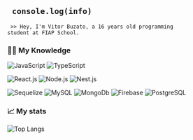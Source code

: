 ## <code> console.log(info) </code> 
<code> >> Hey, I'm Vitor Buzato, a 16 years old programming student at FIAP School.</code>

### 👨‍💻 My Knowledge
![JavaScript](https://img.shields.io/badge/javascript-111111?style=for-the-badge&logo=javascript&logoColor=%23F7DF1E)
![TypeScript](https://img.shields.io/badge/typescript-111111?style=for-the-badge&logo=typescript)

![React.js](https://img.shields.io/badge/React.js-111111?style=for-the-badge&logo=react&logoColor=42C2F5) 
![Node.js](https://img.shields.io/badge/Node.js-111111?style=for-the-badge&logo=node.js&logoColor=32A852) 
![Nest.js](https://img.shields.io/badge/Nest.js-111111?style=for-the-badge&logo=nestjs&logoColor=FC035E)

![Sequelize](https://img.shields.io/badge/Sequelize-111111?style=for-the-badge&logo=sequelize&logoColor=0066ff) 
![MySQL](https://img.shields.io/badge/MySQL-111111?style=for-the-badge&logo=mysql&logoColor=FFF) 
![MongoDb](https://img.shields.io/badge/-MongoDB-111111?style=for-the-badge&logo=mongodb&logoColor=white)
![Firebase](https://img.shields.io/badge/firebase-111111?style=for-the-badge&logo=firebase&logoColor=ffcd34)
![PostgreSQL](https://img.shields.io/badge/PostgreSQL-111111?style=for-the-badge&logo=postgresql&logoColor=03A5FC) <br> 

### 📈 My stats
![Top Langs](https://github-readme-stats.vercel.app/api/top-langs/?username=vbzt&layout=compact&theme=dark&hide_border=true&include_all_commits=true&count_private=true&text_color=fff&icon_color=fff&title_color=fff&bg_color=0d1117&show_icons=true)
